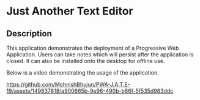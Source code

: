 # Just Another Text Editor

## Description

This application demonstrates the deployment of a Progressive Web Application. Users can take notes which will persist after the application is closed. It can also be installed onto the desktop for offline use.

Below is a video demonstrating the usage of the application.


https://github.com/MohnishBhujun/PWA-J.A.T.E-19/assets/149837818/a900665b-9e96-490b-b86f-5f535d983ddc

